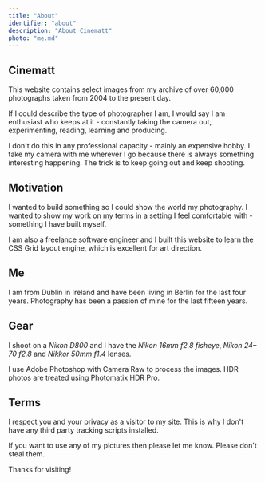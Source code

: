 ```yaml
---
title: "About"
identifier: "about"
description: "About Cinematt"
photo: "me.md"
---
```


## Cinematt
This website contains select images from my archive of over 60,000 photographs taken from 2004 to the present day. 

If I could describe the type of photographer I am, I would say I am enthusiast who keeps at it - constantly taking the camera out, experimenting, reading, learning and producing.

I don't do this in any professional capacity - mainly an expensive hobby. I take my camera with me wherever I go because there is always something interesting happening. The trick is to keep going out and keep shooting.

## Motivation
I wanted to build something so I could show the world my photography. I wanted to show my work on my terms in a setting I feel comfortable with - something I have built myself.

I am also a freelance software engineer and I built this website to learn the CSS Grid layout engine, which is excellent for art direction.

## Me
I am from Dublin in Ireland and have been living in Berlin for the last four years. Photography has been a passion of mine for the last fifteen years.

## Gear
I shoot on a *Nikon D800* and I have the *Nikon 16mm f2.8 fisheye*, *Nikon 24&ndash;70 f2.8* and *Nikkor 50mm f1.4* lenses. 

I use Adobe Photoshop with Camera Raw to process the images. HDR photos are treated using Photomatix HDR Pro.

## Terms
I respect you and your privacy as a visitor to my site. This is why I don't have any third party tracking scripts installed.

If you want to use any of my pictures then please let me know. Please don't steal them.

Thanks for visiting!





